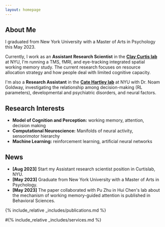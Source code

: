 ```yaml
---
layout: homepage
---
```


## About Me

I graduated from New York University with a Master of Arts in Psychology this May 2023. 

Currently, I work as an **Assistant Research Scientist** in the [**Clay Curtis lab**](https://www.clayspacelab.com/lab) at NYU, I'm running a TMS, fMRI, and eye-tracking integrated spatial working memory study. The current research focuses on resource allocation strategy and how people deal with limited cognitive capacity. 

I'm also a **Research Assistant** in the [**Cate Hartley lab**](https://www.hartleylab.org/) at NYU with Dr. Noam Goldway, investigating the relationship among decision-making (RL parameters), developmental and psychiatric disorders, and neural factors.


## Research Interests

- **Model of Cognition and Perception:** working memory, attention, decision making
- **Computational Neuroscience:** Manifolds of neural activity, sensorimotor hierarchy
- **Machine Learning:** reinforcement learning, artificial neural networks

## News

- **[Aug 2023]** Start my Assistant research scientist position in Curtislab, NYU.
- **[May 2023]** Graduate from New York University with a Master of Arts in Psychology.
- **[May 2023]** The paper collaborated with Pu Zhu in Hui Chen's lab about the mechanism of working memory-guided attention is published in Behavioral Sciences.

{% include_relative _includes/publications.md %}

#{% include_relative _includes/services.md %}
